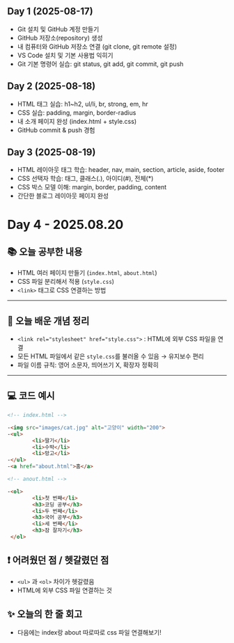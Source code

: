 ## Day 1 (2025-08-17)
- Git 설치 및 GitHub 계정 만들기
- GitHub 저장소(repository) 생성
- 내 컴퓨터와 GitHub 저장소 연결 (git clone, git remote 설정)
- VS Code 설치 및 기본 사용법 익히기
- Git 기본 명령어 실습: git status, git add, git commit, git push

## Day 2 (2025-08-18)
- HTML 태그 실습: h1~h2, ul/li, br, strong, em, hr
- CSS 실습: padding, margin, border-radius
- 내 소개 페이지 완성 (index.html + style.css)
- GitHub commit & push 경험

## Day 3 (2025-08-19)
- HTML 레이아웃 태그 학습: header, nav, main, section, article, aside, footer
- CSS 선택자 학습: 태그, 클래스(.), 아이디(#), 전체(*)
- CSS 박스 모델 이해: margin, border, padding, content
- 간단한 블로그 레이아웃 페이지 완성

# Day 4 - 2025.08.20

## 📚 오늘 공부한 내용
- HTML 여러 페이지 만들기 (`index.html`, `about.html`)
- CSS 파일 분리해서 적용 (`style.css`)
- `<link>` 태그로 CSS 연결하는 방법

---

## 🧠 오늘 배운 개념 정리
- `<link rel="stylesheet" href="style.css">` : HTML에 외부 CSS 파일을 연결
- 모든 HTML 파일에서 같은 `style.css`를 불러올 수 있음 → 유지보수 편리
- 파일 이름 규칙: 영어 소문자, 띄어쓰기 X, 확장자 정확히

---

## 💻 코드 예시
```html
<!-- index.html -->

-<img src="images/cat.jpg" alt="고양이" width="200">
-<ul>
        <li>딸기</li>
        <li>수박</li>
        <li>망고</li>
-</ul>
-<a href="about.html">홈</a>

<!-- anout.html -->

-<ol>
        <li>첫 번째</li>
        <h3>코딩 공부</h3>
        <li>두 번째</li>
        <h3>국어 공부</h3>
        <li>세 번째</li>
        <h3>잠 잘자기</h3>
 </ol>

```

## ❗ 어려웠던 점 / 헷갈렸던 점

- `<ul>` 과 `<ol>` 차이가 헷갈렸음
- HTML에 외부 CSS 파일 연결하는 것

## ✨ 오늘의 한 줄 회고

- 다음에는 index랑 about 따로따로 css 파일 연결해보기!


